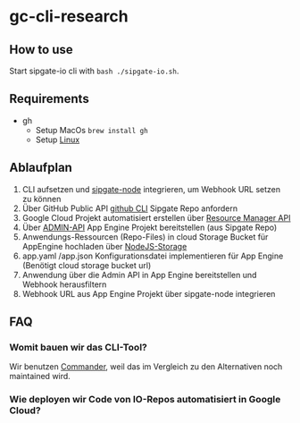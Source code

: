 # gc-cli-research

## How to use

Start sipgate-io cli with `bash ./sipgate-io.sh`.

## Requirements

- gh
  - Setup MacOs `brew install gh`
  - Setup [Linux](https://github.com/cli/cli/blob/trunk/docs/install_linux.md)

## Ablaufplan

1. CLI aufsetzen und [sipgate-node](https://github.com/sipgate-io/sipgateio-node) integrieren, um Webhook URL setzen zu können
2. Über GitHub Public API [github CLI](https://cli.github.com/manual/gh) Sipgate Repo anfordern
3. Google Cloud Projekt automatisiert erstellen über [Resource Manager API](https://cloud.google.com/nodejs/docs/reference/resource-manager/latest)
4. Über [ADMIN-API](https://cloud.google.com/appengine/docs/admin-api/creating-an-application?hl=de#console) App Engine Projekt bereitstellen (aus Sipgate Repo)
5. Anwendungs-Ressourcen (Repo-Files) in cloud Storage Bucket für AppEngine hochladen über [NodeJS-Storage](https://github.com/googleapis/nodejs-storage)
6. app.yaml /app.json Konfigurationsdatei implementieren für App Engine (Benötigt cloud storage bucket url)
7. Anwendung über die Admin API in App Engine bereitstellen und Webhook herausfiltern
8. Webhook URL aus App Engine Projekt über sipgate-node integrieren

## FAQ

### Womit bauen wir das CLI-Tool?

Wir benutzen [Commander](https://github.com/tj/commander.js#quick-start), weil das im Vergleich zu den Alternativen noch maintained wird.

### Wie deployen wir Code von IO-Repos automatisiert in Google Cloud?
